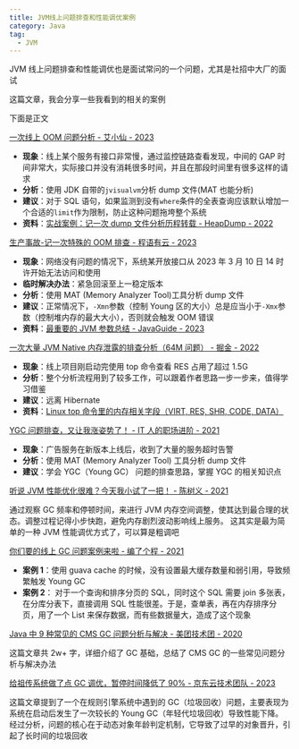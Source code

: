 ```yaml
---
title: JVM线上问题排查和性能调优案例
category: Java
tag:
  - JVM
---
```


JVM 线上问题排查和性能调优也是面试常问的一个问题，尤其是社招中大厂的面试

这篇文章，我会分享一些我看到的相关的案例

下面是正文

[一次线上 OOM 问题分析 - 艾小仙 - 2023](https://juejin.cn/post/7205141492264976445)

- **现象**：线上某个服务有接口非常慢，通过监控链路查看发现，中间的 GAP 时间非常大，实际接口并没有消耗很多时间，并且在那段时间里有很多这样的请求
- **分析**：使用 JDK 自带的`jvisualvm`分析 dump 文件(MAT 也能分析)
- **建议**：对于 SQL 语句，如果监测到没有`where`条件的全表查询应该默认增加一个合适的`limit`作为限制，防止这种问题拖垮整个系统
- **资料**：[实战案例：记一次 dump 文件分析历程转载 - HeapDump - 2022](https://heapdump.cn/article/3489050)

[生产事故-记一次特殊的 OOM 排查 - 程语有云 - 2023](https://www.cnblogs.com/mylibs/p/production-accident-0002.html)

- **现象**：网络没有问题的情况下，系统某开放接口从 2023 年 3 月 10 日 14 时许开始无法访问和使用
- **临时解决办法**：紧急回滚至上一稳定版本
- **分析**：使用 MAT (Memory Analyzer Tool)工具分析 dump 文件
- **建议**：正常情况下，`-Xmn`参数（控制 Young 区的大小）总是应当小于`-Xmx`参数（控制堆内存的最大大小），否则就会触发 OOM 错误
- **资料**：[最重要的 JVM 参数总结 - JavaGuide - 2023](https://javaguide.cn/java/jvm/jvm-parameters-intro.html)

[一次大量 JVM Native 内存泄露的排查分析（64M 问题） - 掘金 - 2022](https://juejin.cn/post/7078624931826794503)

- **现象**：线上项目刚启动完使用 top 命令查看 RES 占用了超过 1.5G
- **分析**：整个分析流程用到了较多工作，可以跟着作者思路一步一步来，值得学习借鉴
- **建议**：远离 Hibernate
- **资料**：[Linux top 命令里的内存相关字段（VIRT, RES, SHR, CODE, DATA）](https://liam.page/2020/07/17/memory-stat-in-TOP/)

[YGC 问题排查，又让我涨姿势了！ - IT 人的职场进阶 - 2021](https://www.heapdump.cn/article/1661497)

- **现象**：广告服务在新版本上线后，收到了大量的服务超时告警
- **分析**：使用 MAT (Memory Analyzer Tool) 工具分析 dump 文件
- **建议**：学会 YGC（Young GC） 问题的排查思路，掌握 YGC 的相关知识点

[听说 JVM 性能优化很难？今天我小试了一把！ - 陈树义 - 2021](https://shuyi.tech/archives/have-a-try-in-jvm-combat)

通过观察 GC 频率和停顿时间，来进行 JVM 内存空间调整，使其达到最合理的状态。调整过程记得小步快跑，避免内存剧烈波动影响线上服务。 这其实是最为简单的一种 JVM 性能调优方式了，可以算是粗调吧

[你们要的线上 GC 问题案例来啦 - 编了个程 - 2021](https://mp.weixin.qq.com/s/df1uxHWUXzhErxW1sZ6OvQ)

- **案例 1**：使用 guava cache 的时候，没有设置最大缓存数量和弱引用，导致频繁触发 Young GC
- **案例 2**： 对于一个查询和排序分页的 SQL，同时这个 SQL 需要 join 多张表，在分库分表下，直接调用 SQL 性能很差。于是，查单表，再在内存排序分页，用了一个 List 来保存数据，而有些数据量大，造成了这个现象

[Java 中 9 种常见的 CMS GC 问题分析与解决 - 美团技术团 - 2020](https://tech.meituan.com/2020/11/12/java-9-cms-gc.html)

这篇文章共 2w+ 字，详细介绍了 GC 基础，总结了 CMS GC 的一些常见问题分析与解决办法

[给祖传系统做了点 GC 调优，暂停时间降低了 90% - 京东云技术团队 - 2023](https://juejin.cn/post/7311623433817571365)

这篇文章提到了一个在规则引擎系统中遇到的 GC（垃圾回收）问题，主要表现为系统在启动后发生了一次较长的 Young GC（年轻代垃圾回收）导致性能下降。经过分析，问题的核心在于动态对象年龄判定机制，它导致了过早的对象晋升，引起了长时间的垃圾回收

<!-- @include: @article-footer.snippet.md -->
